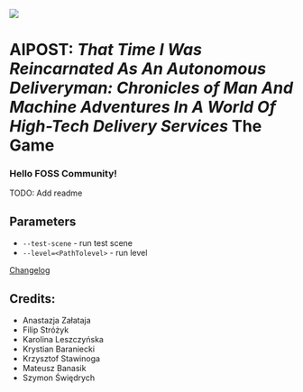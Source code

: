 ![](../../actions/workflows/cmake.yml/badge.svg)

# **AIPOST:** ***That Time I Was Reincarnated As An Autonomous Deliveryman: Chronicles of Man And Machine Adventures In A World Of High-Tech Delivery Services*** The Game

### Hello FOSS Community!

TODO: Add readme

## Parameters
- `--test-scene` - run test scene
- `--level=<PathTolevel>` - run level 

[Changelog](ChangeLog.md)

## Credits:
* Anastazja Załataja
* Filip Stróżyk
* Karolina Leszczyńska
* Krystian Baraniecki
* Krzysztof Stawinoga
* Mateusz Banasik
* Szymon Świędrych